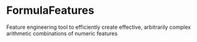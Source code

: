 # FormulaFeatures
Feature engineering tool to efficiently create effective, arbitrarily complex arithmetic combinations of numeric features
